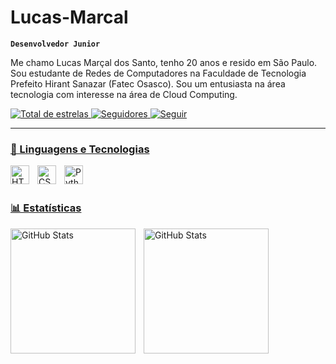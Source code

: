 # Lucas-Marcal
**`Desenvolvedor Junior`**

Me chamo Lucas Marçal dos Santo, tenho 20 anos e resido em São Paulo. Sou estudante de Redes de Computadores na Faculdade de Tecnologia Prefeito Hirant Sanazar (Fatec Osasco). Sou um entusiasta na área tecnologia com interesse na área de Cloud Computing.
    </p>
    </a> 
    <a href="https://github.com/Marcal21?tab=repositories&sort=stargazers">
        <img 
            alt="Total de estrelas" 
            title="Total de estrelas GitHub" 
            src="https://custom-icon-badges.demolab.com/github/stars/Marcal21?color=55960c&style=for-the-badge&labelColor=488207&logo=star&label=estrelas"
        />
    </a>
    <a href="https://github.com/Marcal21?tab=followers">
        <img 
            alt="Seguidores" 
            title="Me siga no GitHub" 
            src="https://custom-icon-badges.demolab.com/github/followers/Marcal21?color=236ad3&labelColor=1155ba&style=for-the-badge&logo=github&label=Seguidores&logoColor=white"
        />
    </a>
      <a href="www.linkedin.com/in/lucas-marcal">
        <img 
            alt="Seguir" 
            title="Meu Perfil no Linkedin" 
            src="https://img.shields.io/badge/LinkedIn-0077B5?style=for-the-badge&logo=linkedin&logoColor=white"
        />
</p>

---

### 🤖 Linguagens e Tecnologias

<img 
    align="left" 
    alt="HTML"
    title="HTML" 
    width="30px" 
    style="padding-right: 10px;" 
    src="https://cdn.jsdelivr.net/gh/devicons/devicon@latest/icons/html5/html5-original.svg" 
/>
<img 
    align="left" 
    alt="CSS" 
    title="CSS"
    width="30px" 
    style="padding-right: 10px;" 
    src="https://cdn.jsdelivr.net/gh/devicons/devicon@latest/icons/css3/css3-original.svg" 
/>
<img 
    align="left" 
    alt="Python" 
    title="Python"
    width="30px" 
    style="padding-right: 10px;" 
    src="https://cdn.jsdelivr.net/gh/devicons/devicon@latest/icons/python/python-original.svg" 
/>
<br/>
<br/>

### 📊 Estatísticas

<p>
  <img 
    align="left" 
    alt="GitHub Stats" 
    height="200" 
    style="padding-right: 10px;" 
    src="https://github-readme-stats.vercel.app/api?username=Marcal21&show_icons=true&theme=tokyonight&include_all_commits=true&locale=pt-br" 
  />

<img 
      align="left" 
      alt="GitHub Stats" 
      height="200" 
      src="https://github-readme-stats.vercel.app/api/top-langs/?username=Marcal21&theme=tokyonight&layout=compact&custom_title=Tecnologias&langs_count=9" 
  />

</p>

<p 
 <img  https://github.com/Marcal21/Lucas-Marcal/blob/main/assets%2Fezgif.com-animated-gif-maker.gif>
